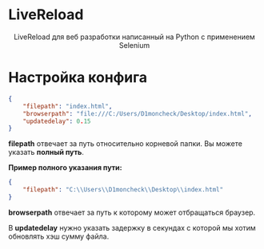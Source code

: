 # LiveReload

<div align="center">LiveReload для веб разработки написанный на Python с применением Selenium</div>

# Настройка конфига

```json
{
    "filepath": "index.html",
    "browserpath": "file:///C:/Users/D1moncheck/Desktop/index.html",
    "updatedelay": 0.15
}
```
**filepath** отвечает за путь относительно корневой папки. Вы можете указать **полный путь**.

**Пример полного указания пути:**
```json
{
    "filepath": "C:\\Users\\D1moncheck\\Desktop\\index.html"
}
```

**browserpath** отвечает за путь к которому может отбращаться браузер.

В **updatedelay** нужно указать задержку в секундах с которой мы хотим обновлять хэш сумму файла.
